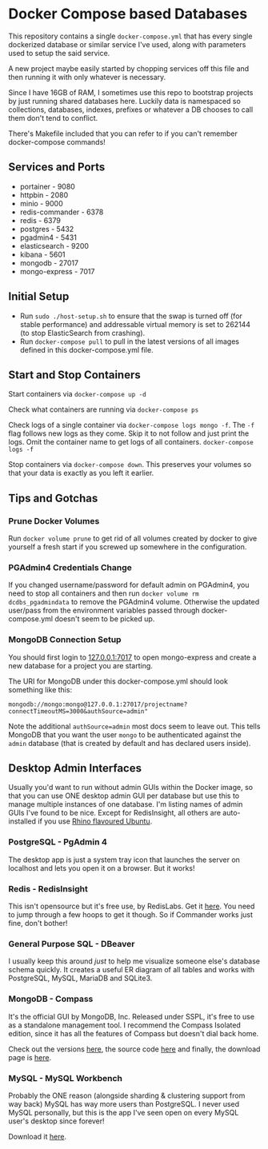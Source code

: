 # Docker Compose based Databases

This repository contains a single `docker-compose.yml` that has every single
dockerized database or similar service I've used, along with parameters used to
setup the said service.

A new project maybe easily started by chopping services off this file and then
running it with only whatever is necessary.

Since I have 16GB of RAM, I sometimes use this repo to bootstrap projects by
just running shared databases here. Luckily data is namespaced so collections,
databases, indexes, prefixes or whatever a DB chooses to call them don't tend to
conflict.

There's Makefile included that you can refer to if you can't remember
docker-compose commands!

## Services and Ports

* portainer - 9080
* httpbin - 2080
* minio - 9000
* redis-commander - 6378
* redis - 6379
* postgres - 5432
* pgadmin4 - 5431
* elasticsearch - 9200
* kibana - 5601
* mongodb - 27017
* mongo-express - 7017

## Initial Setup

* Run `sudo ./host-setup.sh` to ensure that the swap is turned off (for stable
  performance) and addressable virtual memory is set to 262144 (to stop
  ElasticSearch from crashing).
* Run `docker-compose pull` to pull in the latest versions of all images defined
  in this docker-compose.yml file.

## Start and Stop Containers

Start containers via `docker-compose up -d`

Check what containers are running via `docker-compose ps`

Check logs of a single container via `docker-compose logs mongo -f`. The `-f`
flag follows new logs as they come. Skip it to not follow and just print the
logs. Omit the container name to get logs of all containers. `docker-compose logs -f`

Stop containers via `docker-compose down`. This preserves your volumes so that
your data is exactly as you left it earlier.

## Tips and Gotchas

### Prune Docker Volumes

Run `docker volume prune` to get rid of all volumes created by docker to give
yourself a fresh start if you screwed up somewhere in the configuration.

### PGAdmin4 Credentials Change

If you changed username/password for default admin on PGAdmin4, you need to
stop all containers and then run `docker volume rm dcdbs_pgadmindata` to remove
the PGAdmin4 volume. Otherwise the updated user/pass from the environment
variables passed through docker-compose.yml doesn't seem to be picked up.

### MongoDB Connection Setup

You should first login to [127.0.0.1:7017](127.0.0.1:7017) to open mongo-express
and create a new database for a project you are starting.

The URI for MongoDB under this docker-compose.yml should look something like
this:

```
mongodb://mongo:mongo@127.0.0.1:27017/projectname?connectTimeoutMS=3000&authSource=admin"

```

Note the additional `authSource=admin` most docs seem to leave out. This tells
MongoDB that you want the user `mongo` to be authenticated against the `admin`
database (that is created by default and has declared users inside).

## Desktop Admin Interfaces

Usually you'd want to run without admin GUIs within the Docker image, so that
you can use ONE desktop admin GUI per database but use this to manage multiple
instances of one database. I'm listing names of admin GUIs I've found to be
nice. Except for RedisInsight, all others are auto-installed if you use
[Rhino flavoured Ubuntu](https://github.com/wingedrhino/DistroSetup/tree/trunk/setup-helpers/Ubuntu).

### PostgreSQL - PgAdmin 4

The desktop app is just a system tray icon that launches the server on localhost
and lets you open it on a browser. But it works!

### Redis - RedisInsight

This isn't opensource but it's free use, by RedisLabs. Get it
[here](https://redislabs.com/redisinsight/). You need to jump through a few
hoops to get it though. So if Commander works just fine, don't bother!

### General Purpose SQL - DBeaver

I usually keep this around *just* to help me visualize someone else's database
schema quickly. It creates a useful ER diagram of all tables and works with
PostgreSQL, MySQL, MariaDB and SQLite3.

### MongoDB - Compass

It's the official GUI by MongoDB, Inc. Released under SSPL, it's free to use as
a standalone management tool. I recommend the Compass Isolated edition, since it
has all the features of Compass but doesn't dial back home.

Check out the versions [here](https://docs.mongodb.com/compass/master/), the
source code [here](https://github.com/mongodb-js/compass/) and finally, the
download page is [here](https://www.mongodb.com/download-center/compass).

### MySQL - MySQL Workbench

Probably the ONE reason (alongside sharding & clustering support from way back)
MySQL has way more users than PostgreSQL. I never used MySQL personally, but
this is the app I've seen open on every MySQL user's desktop since forever!

Download it [here](https://dev.mysql.com/downloads/workbench/).

